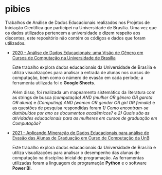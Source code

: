 # pibics
Trabalhos de Análise de Dados Educacionais realizados nos Projetos de Iniciação Científica que participei na Universidade de Brasília. Uma vez que os dados utilizados pertencem a universidade e dizem respeito aos discentes, este repositório não contém os códigos e dados que foram utilizados.

 * [2020 - Análise de Dados Educacionais: uma Visão de Gênero em Cursos de Computação na Universidade de Brasília](https://github.com/alice7lima/pibics/blob/main/relatorio%202020.pdf)

    Este trabalho explora dados educacionais da Universidade de Brasília e utiliza visualizações para analisar a entrada de alunas nos cursos de computação, bem como o número de evasão em cada período; a ferramenta utilizada foi o **Google Sheets**. 
  
    Além disso, foi realizada um mapeamento sistemático da literatura com as strings de busca *(computação) AND (mulher OR gênero OR garota OR aluna)* e *(Computing) AND (women OR gender OR girl OR female)* e as questões de pesquisa respondidas foram *1) Como encontram-se distribuídos por ano os documentos acadêmicos?* e *2) Quais são as atividades educacionais para as mulheres em cursos de graduação em Computação?*


 * [2021 - Aplicando Mineração de Dados Educacionais para análise de Evasão das Alunas de Graduação em Curso de Computação da UnB](https://github.com/alice7lima/pibics/blob/main/relatorio%202021.pdf)

    Este trabalho explora dados educacionais da Universidade de Brasília e utiliza visualizações para analisar o desempenho das alunas de computação na disciplina inicial de programação. As ferramentas utilizadas foram a linguagem de programação **Python** e o software **Power BI**. 
